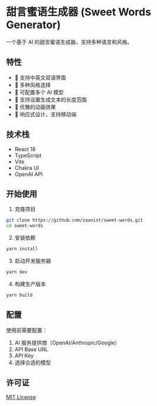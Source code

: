 # 甜言蜜语生成器 (Sweet Words Generator)

一个基于 AI 的甜言蜜语生成器，支持多种语言和风格。

## 特性

- 🌈 支持中英文双语界面
- 🎨 多种风格选择
- 🔧 可配置多个 AI 模型
- 🎯 支持设置生成文本的长度范围
- 💫 优雅的动画效果
- 📱 响应式设计，支持移动端

## 技术栈

- React 18
- TypeScript
- Vite
- Chakra UI
- OpenAI API

## 开始使用

1. 克隆项目

```bash
git clone https://github.com/zaunist/sweet-words.git
cd sweet-words
```

2. 安装依赖

```bash
yarn install
```

3. 启动开发服务器

```bash
yarn dev
```

4. 构建生产版本

```bash
yarn build
```

## 配置

使用前需要配置：

1. AI 服务提供商（OpenAI/Anthropic/Google）
2. API Base URL
3. API Key
4. 选择合适的模型

## 许可证

[MIT License](LICENSE)
